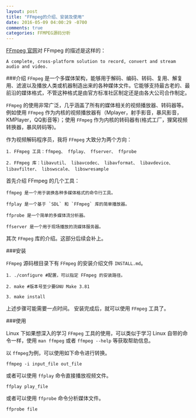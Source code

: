 ```yaml
---
layout: post
title: "FFmpeg的介绍、安装及使用"
date: 2016-05-09 04:00:29 -0700
comments: true
categories: FFMPEG源码分析
---
```




[FFmpeg 官网](https://ffmpeg.org/)对 FFmpeg 的描述是这样的：

```
A complete, cross-platform solution to record, convert and stream audio and video.
```
<!--more-->
###介绍
`FFmpeg` 是一个多媒体架构，能够用于解码、编码、转码、复用、解复用、滤波以及播放人类或机器制造出来的各种媒体文件。它能够支持最古老的、最前沿的媒体格式，不管这种格式是由官方标准社区制定还是由各大公司合作制定。

`FFmpeg` 的使用非常广泛，几乎涵盖了所有的媒体相关的视频播放器、转码器等。例如使用 `FFmpeg` 作为内核的视频播放器有（Mplayer，射手影音，暴风影音，KMPlayer，QQ影音等）；使用 `FFmpeg` 作为内核的转码器有(格式工厂，狸窝视频转换器，暴风转码等)。

作为视频解码程序员，我将 `FFmpeg` 大致分为两个方向：

	1. FFmpeg 工具：ffmpeg、 ffplay、 ffserver、 ffprobe

	2. FFmpeg 库：libavutil、 libavcodec、 libavformat、 libavdevice、 libavfilter、 libswscale、 libswresample

首先介绍 FFmpeg 的几个工具：

	ffmpeg 是一个用于装换各种多媒体格式的命令行工具。
	
	ffplay 是一个基于 `SDL` 和 `FFmpeg` 库的简单播放器。
	
	ffprobe 是一个简单的多媒体流分析器。
	
	ffserver 是一个用于现场播放的流媒体服务器。


其次 `FFmpeg` 库的介绍。这部分后续会补上。


###安装

`FFmpeg` 源码根目录下有 `FFmpeg` 的安装介绍文件 `INSTALL.md`。

	1. ./configure #配置，可以指定 FFmpeg 的安装路径。
	
	2. make #版本号至少要GNU Make 3.81
	
	3. make install

上述步骤可能需要一点时间。
安装完成后，就可以使用 `FFmpeg` 工具了。

###使用

Linux 下如果想深入的学习 `FFmpeg` 工具的使用，可以类似于学习 Linux 自带的命令一样，使用 `man ffmpeg` 或者 `ffmpeg --help` 等获取帮助信息。

以 `ffmpeg`为例，可以使用如下命令进行转换。

```
ffmpeg -i input_file out_file
```
或者可以使用 `ffplay` 命令直接播放视频文件。

```
ffplay play_file 
```

或者可以使用 `ffprobe` 命令分析媒体文件。
```
ffprobe file
```
